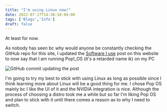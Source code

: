 ```yaml
---
title: "I'm using Linux now!"
date: 2022-07-17T14:38:18-04:00
tags: ['Blogs','Info']
draft: false
---
```


At least for now. 

As nobody has seen bc why would anyone be constantly checking the GitHub repo for this site, I updated the [Software I use](/software) post on this website to now say that I am running Pop!_OS (it's a retarded name ik) on my PC

![GitHub commit updating the post](/softwarepostupdate.png)

I'm going to try my best to stick with using Linux as long as possible since I think learning more about Linux will be a good thing for me. I chose Pop OS mainly bc I like the UI of it and the NVIDIA integration is nice. Although the process of choosing a distro took me a while but so far I'm liking Pop OS and plan to stick with it until there comes a reason as to why I need to switch.

<div id="cusdis_thread"
  data-host="https://cusdis.com"
  data-app-id="5ae39b70-fc22-4616-8a54-5b800e15a5d5"
  data-page-id="4"
  data-page-url="https://censtek.net/im-on-linux-now"
  data-page-title="I'm using Linux now!"
></div>
<script async defer src="https://cusdis.com/js/cusdis.es.js"></script>
